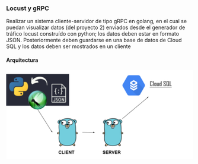 ### Locust y gRPC

Realizar un sistema cliente-servidor de tipo gRPC en golang, en el cual se puedan
visualizar datos (del proyecto 2) enviados desde el generador de tráfico locust
construído con python; los datos deben estar en formato JSON. Posteriormente
deben guardarse en una base de datos de Cloud SQL y los datos deben ser
mostrados en un cliente

#### Arquitectura

![alt text](image.png)